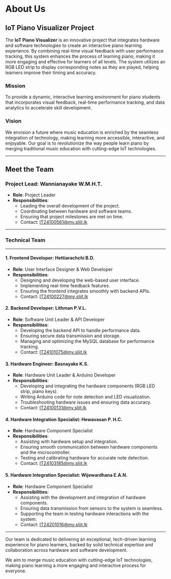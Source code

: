 # About Us

## IoT Piano Visualizer Project

The **IoT Piano Visualizer** is an innovative project that integrates hardware and software technologies to create an interactive piano learning experience. By combining real-time visual feedback with user performance tracking, this system enhances the process of learning piano, making it more engaging and effective for learners of all levels. The system utilizes an RGB LED strip to display corresponding notes as they are played, helping learners improve their timing and accuracy.

### Mission
To provide a dynamic, interactive learning environment for piano students that incorporates visual feedback, real-time performance tracking, and data analytics to accelerate skill development.

### Vision
We envision a future where music education is enriched by the seamless integration of technology, making learning more accessible, interactive, and enjoyable. Our goal is to revolutionize the way people learn piano by merging traditional music education with cutting-edge IoT technologies.

---

## Meet the Team

### Project Lead: **Wannianayake W.M.H.T.**

- **Role**: Project Leader
- **Responsibilities**:
  - Leading the overall development of the project.
  - Coordinating between hardware and software teams.
  - Ensuring that project milestones are met on time.
  - Contact: IT24100561@my.sliit.lk

---

### Technical Team
---

#### 1. **Frontend Developer: Hettiarachchi B.D.**

- **Role**: User Interface Designer & Web Developer
- **Responsibilities**:
  - Designing and developing the web-based user interface.
  - Implementing real-time feedback features.
  - Ensuring the frontend integrates smoothly with backend APIs.
  - Contact: IT24100227@my.sliit.lk

#### 2. **Backend Developer: Lithman P.V.L.**

- **Role**: Software Unit Leader & API Developer
- **Responsibilities**:
  - Developing the backend API to handle performance data.
  - Ensuring secure data transmission and storage.
  - Managing and optimizing the MySQL database for performance tracking.
  - Contact: IT24101075@my.sliit.lk

#### 3. **Hardware Engineer: Basnayake K.S.**

- **Role**: Hardware Unit Leader & Arduino Developer
- **Responsibilities**:
  - Developing and integrating the hardware components (RGB LED strip, piano keys).
  - Writing Arduino code for note detection and LED visualization.
  - Troubleshooting hardware issues and ensuring data accuracy.
  - Contact: IT24100131@my.sliit.lk

#### 4. **Hardware Integration Specialist: Hewavasan P. H.C.**

- **Role**: Hardware Component Specialist
- **Responsibilities**:
  - Assisting with hardware setup and integration.
  - Ensuring smooth communication between hardware components and the microcontroller.
  - Testing and calibrating hardware for accurate note detection.
  - Contact: IT24103185@my.sliit.lk

#### 5. **Hardware Integration Specialist: Wijewardhana E.A.N.**

- **Role**: Hardware Component Specialist
- **Responsibilities**:
  - Assisting with the development and integration of hardware components.
  - Ensuring data transmission from sensors to the system is seamless.
  - Supporting the team in testing hardware interactions with the system.
  - Contact: IT24201016@my.sliit.lk

---

Our team is dedicated to delivering an exceptional, tech-driven learning experience for piano learners, backed by solid technical expertise and collaboration across hardware and software development.

We aim to merge music education with cutting-edge IoT technologies, making piano learning a more engaging and interactive process for everyone.
